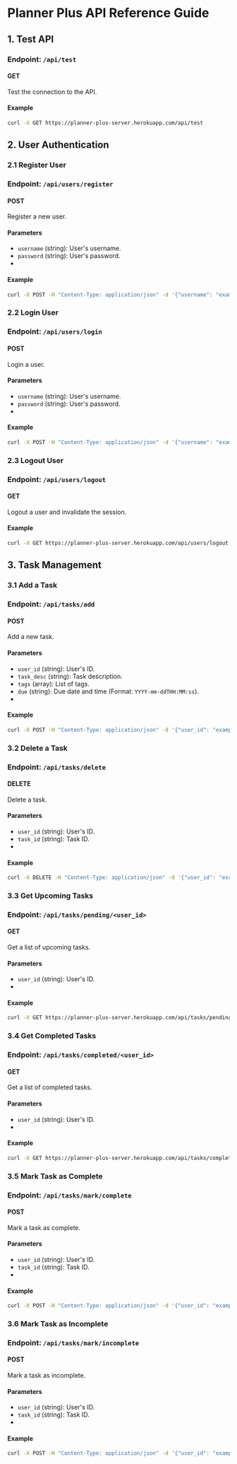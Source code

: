 # Planner Plus API Reference Guide

## 1. Test API
### Endpoint: `/api/test`
#### GET

Test the connection to the API.
#### Example

```bash
curl -X GET https://planner-plus-server.herokuapp.com/api/test
```


## 2. User Authentication

### 2.1 Register User

### Endpoint: `/api/users/register`

#### POST
Register a new user.

#### Parameters 
- `username` (string): User's username. 
- `password` (string): User's password.
- 
#### Example
```bash
curl -X POST -H "Content-Type: application/json" -d '{"username": "example", "password": "password"}' https://planner-plus-server.herokuapp.com/api/users/register
```


### 2.2 Login User

### Endpoint: `/api/users/login`

#### POST
Login a user.

#### Parameters 
- `username` (string): User's username. 
- `password` (string): User's password.
- 
#### Example
```bash
curl -X POST -H "Content-Type: application/json" -d '{"username": "example", "password": "password"}' https://planner-plus-server.herokuapp.com/api/users/login
```


### 2.3 Logout User

### Endpoint: `/api/users/logout`

#### GET
Logout a user and invalidate the session.

#### Example
```bash
curl -X GET https://planner-plus-server.herokuapp.com/api/users/logout
```

## 3. Task Management

### 3.1 Add a Task

### Endpoint: `/api/tasks/add`

#### POST
Add a new task.

#### Parameters 
- `user_id` (string): User's ID. 
- `task_desc` (string): Task description. 
- `tags` (array): List of tags. 
- `due` (string): Due date and time (Format: `YYYY-mm-ddTHH:MM:ss`).
- 
#### Example
```bash
curl -X POST -H "Content-Type: application/json" -d '{"user_id": "example_id", "task_desc": "Example Task", "tags": ["work", "urgent"], "due": "2023-12-31T18:00:00"}' https://planner-plus-server.herokuapp.com/api/tasks/add
```

### 3.2 Delete a Task

### Endpoint: `/api/tasks/delete`

#### DELETE
Delete a task.

#### Parameters 
- `user_id` (string): User's ID. 
- `task_id` (string): Task ID.
- 
#### Example
```bash
curl -X DELETE -H "Content-Type: application/json" -d '{"user_id": "example_id", "task_id": "example_task_id"}' https://planner-plus-server.herokuapp.com/api/tasks/delete
```

### 3.3 Get Upcoming Tasks

### Endpoint: `/api/tasks/pending/<user_id>`

#### GET
Get a list of upcoming tasks.

#### Parameters 
- `user_id` (string): User's ID.
- 
#### Example
```bash
curl -X GET https://planner-plus-server.herokuapp.com/api/tasks/pending/example_id
```

### 3.4 Get Completed Tasks

### Endpoint: `/api/tasks/completed/<user_id>`

#### GET
Get a list of completed tasks.

#### Parameters 
- `user_id` (string): User's ID.
- 
#### Example
```bash
curl -X GET https://planner-plus-server.herokuapp.com/api/tasks/completed/example_id
```

### 3.5 Mark Task as Complete

### Endpoint: `/api/tasks/mark/complete`

#### POST
Mark a task as complete.

#### Parameters 
- `user_id` (string): User's ID. 
- `task_id` (string): Task ID.
- 
#### Example
```bash
curl -X POST -H "Content-Type: application/json" -d '{"user_id": "example_id", "task_id": "example_task_id"}' https://planner-plus-server.herokuapp.com/api/tasks/mark/complete
```

### 3.6 Mark Task as Incomplete

### Endpoint: `/api/tasks/mark/incomplete`

#### POST
Mark a task as incomplete.

#### Parameters 
- `user_id` (string): User's ID. 
- `task_id` (string): Task ID.
- 
#### Example
```bash
curl -X POST -H "Content-Type: application/json" -d '{"user_id": "example_id", "task_id": "example_task_id"}' https://planner-plus-server.herokuapp.com/api/tasks/mark/incomplete
```
